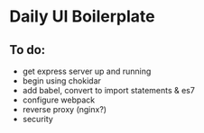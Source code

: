 # Daily UI Boilerplate

## To do:
- get express server up and running
- begin using chokidar
- add babel, convert to import statements & es7
- configure webpack
- reverse proxy (nginx?)
- security
